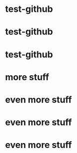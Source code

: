 # test-github
# test-github
# test-github
# more stuff
# even more stuff
# even more stuff
# even more stuff
